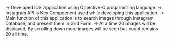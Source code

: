 -> Developed iOS Application using Objective-C progarmming language.
-> Instagram API is Key Compoenent used while developing this application.
-> Main function of this application is to search images through Instagram Database, and present them in Grid Form.
-> At a time 20 images will be displayed, By scrolling down more images will be seen but count remains 20 all time.
